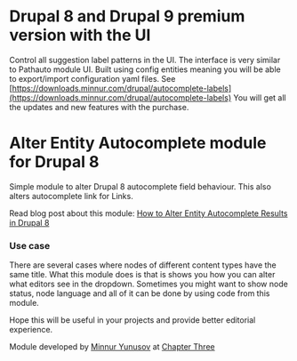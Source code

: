 # Drupal 8 and Drupal 9 premium version with the UI

Control all suggestion label patterns in the UI. The interface is very similar to Pathauto module UI. Built using config entities meaning you will be able to export/import configuration yaml files.
See [https://downloads.minnur.com/drupal/autocomplete-labels](https://downloads.minnur.com/drupal/autocomplete-labels)
You will get all the updates and new features with the purchase.

# Alter Entity Autocomplete module for Drupal 8

Simple module to alter Drupal 8 autocomplete field behaviour. This also alters autocomplete link for Links.

Read blog post about this module: [How to Alter Entity Autocomplete Results in Drupal 8](https://www.chapterthree.com/blog/how-alter-entity-autocomplete-results-drupal-8)

### Use case

There are several cases where nodes of different content types have the same title. What this module does is that is shows you how you can alter what editors see in the dropdown. Sometimes you might want to show node status, node language and all of it can be done by using code from this module.

Hope this will be useful in your projects and provide better editorial experience.

Module developed by [Minnur Yunusov](https://www.minnur.com) at [Chapter Three](https://www.chapterthree.com)
